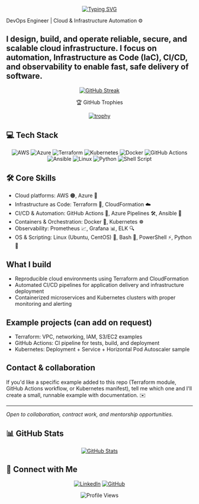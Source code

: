 
<div align="center">
  
[![Typing SVG](https://readme-typing-svg.herokuapp.com?font=Fira+Code&pause=1000&color=3DABF5&center=true&vCenter=true&random=false&width=435&lines=DevOps+Engineer;Cloud+%26+Infrastructure+Automation;AWS+%7C+Azure+%7C+Terraform+%7C+Kubernetes)](https://git.io/typing-svg)

</div>

DevOps Engineer | Cloud & Infrastructure Automation ⚙️

I design, build, and operate reliable, secure, and scalable cloud infrastructure. I focus on automation, Infrastructure as Code (IaC), CI/CD, and observability to enable fast, safe delivery of software.
---

<div align="center">
  
[![GitHub Streak](https://github-readme-streak-stats.herokuapp.com?user=achyut777&theme=transparent&hide_border=true&card_width=600)](https://git.io/streak-stats)

🏆 GitHub Trophies

[![trophy](https://github-profile-trophy.vercel.app/?username=achyut777&theme=darkhub&no-frame=true&row=1&column=7)](https://github.com/ryo-ma/github-profile-trophy)

</div>

## 💻 Tech Stack

<div align="center">

![AWS](https://img.shields.io/badge/AWS-%23FF9900.svg?style=for-the-badge&logo=amazon-aws&logoColor=white)
![Azure](https://img.shields.io/badge/azure-%230072C6.svg?style=for-the-badge&logo=microsoftazure&logoColor=white)
![Terraform](https://img.shields.io/badge/terraform-%235835CC.svg?style=for-the-badge&logo=terraform&logoColor=white)
![Kubernetes](https://img.shields.io/badge/kubernetes-%23326ce5.svg?style=for-the-badge&logo=kubernetes&logoColor=white)
![Docker](https://img.shields.io/badge/docker-%230db7ed.svg?style=for-the-badge&logo=docker&logoColor=white)
![GitHub Actions](https://img.shields.io/badge/github%20actions-%232671E5.svg?style=for-the-badge&logo=githubactions&logoColor=white)
![Ansible](https://img.shields.io/badge/ansible-%231A1918.svg?style=for-the-badge&logo=ansible&logoColor=white)
![Linux](https://img.shields.io/badge/Linux-FCC624?style=for-the-badge&logo=linux&logoColor=black)
![Python](https://img.shields.io/badge/python-3670A0?style=for-the-badge&logo=python&logoColor=ffdd54)
![Shell Script](https://img.shields.io/badge/shell_script-%23121011.svg?style=for-the-badge&logo=gnu-bash&logoColor=white)

</div>

## 🛠️ Core Skills

- Cloud platforms: AWS 🟠, Azure 🔷
- Infrastructure as Code: Terraform 🧱, CloudFormation ☁️
- CI/CD & Automation: GitHub Actions 🔁, Azure Pipelines 🛠️, Ansible 🤖
- Containers & Orchestration: Docker 🐳, Kubernetes ☸️
- Observability: Prometheus 📈, Grafana 📊, ELK 🔍
- OS & Scripting: Linux (Ubuntu, CentOS) 🐧, Bash 🐚, PowerShell ⚡, Python 🐍

## What I build

- Reproducible cloud environments using Terraform and CloudFormation
- Automated CI/CD pipelines for application delivery and infrastructure deployment
- Containerized microservices and Kubernetes clusters with proper monitoring and alerting

## Example projects (can add on request)

- Terraform: VPC, networking, IAM, S3/EC2 examples
- GitHub Actions: CI pipeline for tests, build, and deployment
- Kubernetes: Deployment + Service + Horizontal Pod Autoscaler sample

## Contact & collaboration

If you'd like a specific example added to this repo (Terraform module, GitHub Actions workflow, or Kubernetes manifest), tell me which one and I'll create a small, runnable example with documentation. ✉️

---

*Open to collaboration, contract work, and mentorship opportunities.*

## 📊 GitHub Stats

<div align="center">
  
[![GitHub Stats](https://github-readme-stats.vercel.app/api?username=achyut777&show_icons=true&theme=transparent&hide_border=true&card_width=600)](https://github.com/anuraghazra/github-readme-stats)


</div>

## 🤝 Connect with Me

<div align="center">

[![LinkedIn](https://img.shields.io/badge/linkedin-%230077B5.svg?style=for-the-badge&logo=linkedin&logoColor=white)](https://www.linkedin.com/in/achyut-patil-678259214/)
[![GitHub](https://img.shields.io/badge/github-%23121011.svg?style=for-the-badge&logo=github&logoColor=white)](https://github.com/achyut777)

</div>

<div align="center">

![Profile Views](https://komarev.com/ghpvc/?username=achyut777&color=blue&style=flat-square&label=Profile+Views)

</div>

<!--
You can customize the items above with badges, links to projects, or a list of certifications (e.g., AWS Certified Solutions Architect). I kept it short and editable so you can pick what to showcase.
-->
